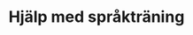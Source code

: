 ---
title: Hjälp med språkträning
description: Språkträning Dialogen är en tjänst i Nedervetil, Kronoby som hjälper till med kommunikationen hos barn med hjälp av Karlstadmodellen.
image: /images/background.jpg
socialmedia:
  facebook: https://www.facebook.com/hanseneivor/
  instagram:
contact:
  address: Pelostrandvägen 96, Nedervetil
  email: dialogen.eivor@gmail.com
  name: Eivor Hansén
  phone: 050 5940804
info:
  image: /images/svg/logo.svg
  text: |
    Mitt företag heter “Språkträning Dialogen” och jag ställer gärna upp och
    handleder, ger tips och idéer för barn med olika typer av språkstörningar.
stories:
  - image: /images/svg/magic.svg
    text: |
      Vi tar så lätt språket förgivet och tror att alla barn börjar prata per
      automatik. Så var det inte hos oss.
  - image: /images/svg/baby.svg
    text: |
      Vår yngste son föddes med Downs syndrom och tack vare honom kom jag i
      kontakt med Karlstadmodellen. En ny värld öppnades!  Utan språk-vem är du
      då?
  - image: /images/svg/edu.svg
    text: |
      Jag utbildade mig till handledare i Karlstadmodellen 2012-2015 och innan
      dess har jag jobbat som klasslärare i över 15 år. Jag har fyra barn och
      vill tro att jag sitter på rätt god erfarenhet av språkträning.
links:
  - title: Karlstadmodellen
    image: /images/karlstad.jpg
    link: 'http://www.karlstadmodellen.se/'
    linkText: Läs mer om Karlstadmodellen
    text: >-
      En språkträningsmodell utvecklad av Irene Johansson. Den bygger på fem
      gruntankar: steget     före, empowerment, kontinuitet, tydliggörande och
      struktur
  - title: Babblarna
    image: /images/babblarna.jpg
    link: 'http://babblarna.se/om-babblarna/'
    linkText: Läs mer om Babblarna
    text: >-
      Babblarna har blivit populära hos yngre barn. Ett tillltalande
      träningsmaterial som Irene Johansson utvecklade för språkträning med yngre
      barn.
---